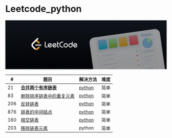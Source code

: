 # Leetcode_python

![v2-8a0db15c769873f61adc572d10b83c2c_1200x500.jpg](https://github.com/WSCZou/Markdown-pic/blob/master/Leetcode_python/v2-8a0db15c769873f61adc572d10b83c2c_1200x500.jpg?raw=true)

| #    | 题目                                                         | 解决方法                                                     | 难度 |
| ---- | ------------------------------------------------------------ | ------------------------------------------------------------ | ---- |
| 21   | [**合并两个有序链表**](<https://leetcode-cn.com/problems/merge-two-sorted-lists/>) | [python](<https://github.com/WSCZou/Leetcode_python/blob/master/21_mergetwosortedlist/21_mergetwosortedlist.md>) | 简单 |
| 83   | [删除排序链表中的重复元素](<https://leetcode-cn.com/problems/remove-duplicates-from-sorted-list/>) | [python](<https://github.com/WSCZou/Leetcode_python/blob/master/83_RemoveDuplicatesfromSortedList/83_RemoveDuplicatesfromSortedList.md>) | 简单 |
| 206  | [反转链表](<https://leetcode-cn.com/problems/reverse-linked-list/>) | [python](<https://github.com/WSCZou/Leetcode_python/blob/master/206_ReverseLinkedList/206_ReverseLinkedList.md>) | 简单 |
| 876  | [链表的中间结点](https://leetcode-cn.com/problems/middle-of-the-linked-list/) | [python](<https://github.com/WSCZou/Leetcode_python/blob/master/876_MiddleoftheLinkedList/876_MiddleoftheLinkedList.md>) | 简单 |
| 160  | [相交链表](https://leetcode-cn.com/problems/intersection-of-two-linked-lists/) | [python](<https://github.com/WSCZou/Leetcode_python/blob/master/160_IntersectionofTwoLinkedLists/160_IntersectionofTwoLinkedLists.md>) | 简单 |
| 203  | [移除链表元素](https://leetcode-cn.com/problems/remove-linked-list-elements/) | python                                                       | 简单 |

